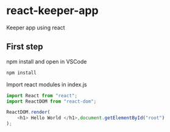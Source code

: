 # react-keeper-app

Keeper app using react

## First step

npm install and open in VSCode

``` powershell
npm install
```

Import react modules in index.js

```javascript
import React from "react";
import ReactDOM from "react-dom";

ReactDOM.render( 
    <h1> Hello World </h1>,document.getElementById("root")
);
```
